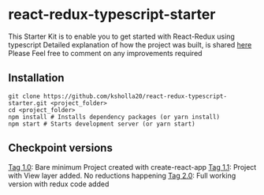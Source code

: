 # react-redux-typescript-starter
This Starter Kit is to enable you to get started with React-Redux using typescript
Detailed explanation of how the project was built, is shared [here](https://medium.com/@ksholla20/react-redux-with-typescript-ad7266896a9b)
Please Feel free to comment on any improvements required

## Installation
```
git clone https://github.com/ksholla20/react-redux-typescript-starter.git <project_folder>
cd <project_folder>
npm install # Installs dependency packages (or yarn install)
npm start # Starts development server (or yarn start)
```

## Checkpoint versions
[Tag 1.0](https://github.com/ksholla20/react-redux-typescript-starter/tree/1.0): Bare minimum Project created with create-react-app
[Tag 1.1](https://github.com/ksholla20/react-redux-typescript-starter/tree/1.1): Project with View layer added. No reductions happening
[Tag 2.0](https://github.com/ksholla20/react-redux-typescript-starter/tree/2.0): Full working version with redux code added

